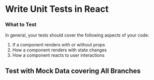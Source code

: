 # Write Unit Tests in React

### What to Test
In general, your tests should cover the following aspects of your code:

1. If a component renders with or without props
2. How a component renders with state changes
3. How a component reacts to user interactions
## Test with Mock Data covering All Branches



